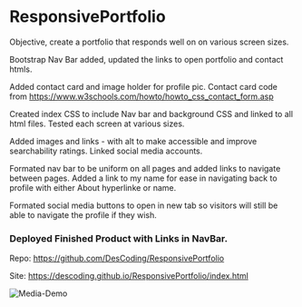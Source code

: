 # ResponsivePortfolio
Objective, create a portfolio that responds well on on various screen sizes.

Bootstrap Nav Bar added, updated the links to open portfolio and contact htmls.

Added contact card and image holder for profile pic.
    Contact card code from https://www.w3schools.com/howto/howto_css_contact_form.asp

Created index CSS to include Nav bar and background CSS and linked to all html files.  Tested each screen at various sizes.

Added images and links - with alt to make accessible and improve searchability ratings. Linked social media accounts.

Formated nav bar to be uniform on all pages and added links to navigate between pages.  Added a link to my name for ease in navigating back to profile with either About hyperlinke or name.

Formated social media buttons to open in new tab so visitors will still be able to navigate the profile if they wish.

### Deployed Finished Product with Links in NavBar.

Repo:  https://github.com/DesCoding/ResponsivePortfolio


Site:  https://descoding.github.io/ResponsivePortfolio/index.html

![Media-Demo](ResponsivePortfolio/Assets/DemoAbout.png)

